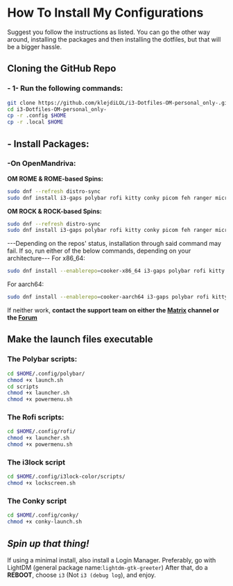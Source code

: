 # How To Install My Configurations

Suggest you follow the instructions as listed. You can go the other way around, installing the packages and then installing the dotfiles, but that will be a bigger hassle.
## Cloning the GitHub Repo
### - 1- Run the following commands:
```bash
git clone https://github.com/klejdiLOL/i3-Dotfiles-OM-personal_only-.git
cd i3-Dotfiles-OM-personal_only-
cp -r .config $HOME
cp -r .local $HOME
```
## - Install Packages:
### -On OpenMandriva:
  **OM ROME & ROME-based Spins:**
  ```bash
  sudo dnf --refresh distro-sync
  sudo dnf install i3-gaps polybar rofi kitty conky picom feh ranger micro lxappearance dnfdrake chromium fonts-ttf-nerd-jetbrains-mono python-autotiling imagemagick
  ```
  **OM ROCK & ROCK-based Spins:**
  ```bash
  sudo dnf --refresh distro-sync
  sudo dnf install i3-gaps polybar rofi kitty conky picom feh ranger micro lxappearance dnfdrake chromium fonts-ttf-nerd-jetbrains-mono python-autotiling imagemagick
  ```
  ---Depending on the repos' status, installation through said command may fail. If so, run either of the below commands, depending on your architecture---
  For x86_64:
  ```bash
  sudo dnf install --enablerepo=cooker-x86_64 i3-gaps polybar rofi kitty conky picom feh ranger micro lxappearance dnfdrake chromium fonts-ttf-nerd-jetbrains-mono python-autotiling imagemagick
  ```
  For aarch64:
  ```bash
  sudo dnf install --enablerepo=cooker-aarch64 i3-gaps polybar rofi kitty conky picom feh ranger micro lxappearance dnfdrake chromium fonts-ttf-nerd-jetbrains-mono python-autotiling imagemagick
  ```
  If neither work, **contact the support team on either the [Matrix](https://app.element.io/#/room/#openmandriva-space:matrix.org) channel or the [Forum](https://forum.openmandriva.org/)**
## Make the launch files executable
### The Polybar scripts:
```bash
cd $HOME/.config/polybar/
chmod +x launch.sh
cd scripts
chmod +x launcher.sh
chmod +x powermenu.sh
```
### The Rofi scripts:
```bash
cd $HOME/.config/rofi/
chmod +x launcher.sh
chmod +x powermenu.sh
```
### The i3lock script
```bash
cd $HOME/.config/i3lock-color/scripts/
chmod +x lockscreen.sh
```
### The Conky script
```bash
cd $HOME/.config/conky/
chmod +x conky-launch.sh
```
  ## ***Spin up that thing!***
  If using a minimal install, also install a Login Manager. Preferably, go with LightDM (general package name:``lightdm-gtk-greeter``)
  After that, do a **REBOOT**, choose ``i3`` (Not ``i3 (debug log``), and enjoy.
